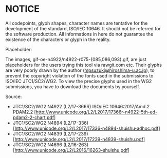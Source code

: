 NOTICE
======

All codepoints, glyph shapes, character names are
tentative for the development of the standard,
ISO/IEC 10646. It should not be referred for the
software production.
All informations in here do not guarantee the
existence of the characters or glyph in the reality.

Placeholder:

The images, gif-oe-n4922/n4922-r075-{085,086,093}.gif,
are just placeholders for the users trying this tool
via rawgit.com etc. Their glyphs are very poorly drawn
by the author (mpsuzuki@hiroshima-u.ac.jp), to prevent
the copyright violation of the fonts used in the
submissions to ISO/IEC JTC1/SC2/WG2. To view the precise
glyphs used in the WG2 submissions, you have to download
the documents by yourself.

Source:
* JTC1/SC2/WG2 N4922 (L2/17-366R) ISO/IEC 10646:2017/Amd.2 PDAM2.2 [http://www.unicode.org/L2/L2017/17366r-n4922-5th-ed-pdam2-2-chart.pdf]
* JTC1/SC2/WG2 N4894 (L2/17-336) [http://www.unicode.org/L2/L2017/17336-n4894-shuishu-adhoc.pdf]
* JTC1/SC2/WG2 N4839 (L2/17-239) [http://www.unicode.org/L2/L2017/17239-n4839-shuishu.pdf]
* JTC1/SC2/WG2 N4696 (L2/16-263) [http://www.unicode.org/L2/L2016/16263-shuishu.pdf]
